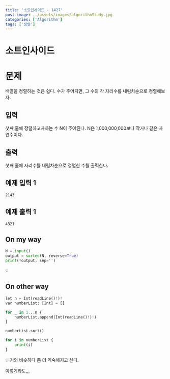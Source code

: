 ```yaml
---
title: '소트인사이드 - 1427'
post-image: ../assets/images/algorithmStudy.jpg
categories: ['Algorithm']
tags: ['정렬']
---
```


# 소트인사이드

# 문제

배열을 정렬하는 것은 쉽다. 수가 주어지면, 그 수의 각 자리수를 내림차순으로 정렬해보자.

## 입력

첫째 줄에 정렬하고자하는 수 N이 주어진다. N은 1,000,000,000보다 작거나 같은 자연수이다.

## 출력

첫째 줄에 자리수를 내림차순으로 정렬한 수를 출력한다.

## 예제 입력 1

```
2143
```

## 예제 출력 1

```
4321
```

## On my way

```python
N = input()
output = sorted(N, reverse=True)
print(*output, sep='')
```

💡

## On other way

```python
let n = Int(readLine()!)!
var numberList: [Int] = []

for _ in 1...n {
    numberList.append(Int(readLine()!)!)
}

numberList.sort()

for i in numberList {
    print(i)
}
```

💡 거의 비슷하다 좀 더 익숙해지고 싶다.

이렇게라도,,,

